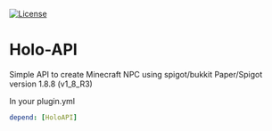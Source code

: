 [![License](https://img.shields.io/github/license/Blackoutburst/Holo-API.svg)](LICENSE)

# Holo-API
Simple API to create Minecraft NPC using spigot/bukkit 
Paper/Spigot version 1.8.8 (v1_8_R3)

In your plugin.yml
```yml
depend: [HoloAPI]
```
